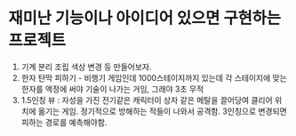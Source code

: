 # 재미난 기능이나 아이디어 있으면 구현하는 프로젝트

1. 기계 분리 조립 색상 변경 등 만들어보자.
2. 한자 탄막 피하기 - 비행기 게임인데 1000스테이지까지 있는데 각 스테이지에 맞는 한자를 액정에 써야 기술이 나가는 거임, 그래야 3초 무적
3. 1.5인칭 뷰 : 자성을 가진 전기같은 캐릭터이 상자 같은 메탈을 끌어당여 클리어 위치에 옮기는 게임. 정기적으로 방해하는 적들이 나와서 공격함. 3인칭으로 변경되면 피하는 경로를 예측해야함.
